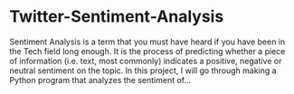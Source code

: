 # Twitter-Sentiment-Analysis
Sentiment Analysis is a term that you must have heard if you have been in the Tech field long enough. It is the process of predicting whether a piece of information (i.e. text, most commonly) indicates a positive, negative or neutral sentiment on the topic. In this project, I will go through making a Python program that analyzes the sentiment of…
